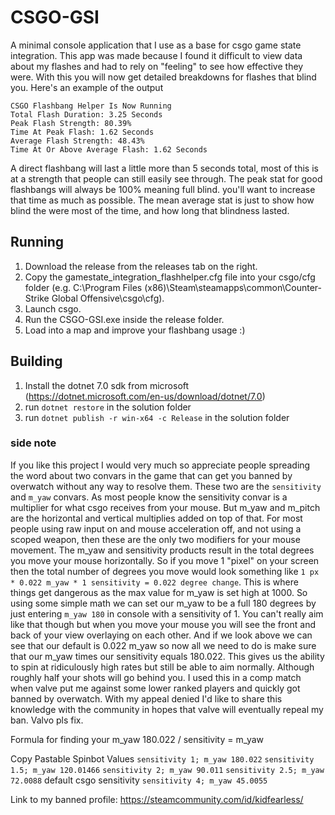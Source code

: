 # CSGO-GSI
A minimal console application that I use as a base for csgo game state integration. This app was made because I found it difficult to view data about my flashes and had to rely on "feeling" to see how effective they were. With this you will now get detailed breakdowns for flashes that blind you. Here's an example of the output
```
CSGO Flashbang Helper Is Now Running
Total Flash Duration: 3.25 Seconds
Peak Flash Strength: 80.39%
Time At Peak Flash: 1.62 Seconds
Average Flash Strength: 48.43%
Time At Or Above Average Flash: 1.62 Seconds
```
A direct flashbang will last a little more than 5 seconds total, most of this is at a strength that people can still easily see through. The peak stat for good flashbangs will always be 100% meaning full blind. you'll want to increase that time as much as possible. The mean average stat is just to show how blind the were most of the time, and how long that blindness lasted.

## Running
1. Download the release from the releases tab on the right.
2. Copy the gamestate_integration_flashhelper.cfg file into your csgo/cfg folder (e.g. C:\Program Files (x86)\Steam\steamapps\common\Counter-Strike Global Offensive\csgo\cfg).
3. Launch csgo.
4. Run the CSGO-GSI.exe inside the release folder.
5. Load into a map and improve your flashbang usage :)

## Building
1. Install the dotnet 7.0 sdk from microsoft (https://dotnet.microsoft.com/en-us/download/dotnet/7.0)
2. run `dotnet restore` in the solution folder
3. run `dotnet publish -r win-x64 -c Release` in the solution folder

### side note
If you like this project I would very much so appreciate people spreading the word about two convars in the game that can get you banned by overwatch without any way to resolve them. These two are the `sensitivity` and `m_yaw` convars. As most people know the sensitivity convar is a multiplier for what csgo receives from your mouse. But m_yaw and m_pitch are the horizontal and vertical multiplies added on top of that. For most people using raw input on and mouse acceleration off, and not using a scoped weapon, then these are the only two modifiers for your mouse movement. The m_yaw and sensitivity products result in the total degrees you move your mouse horizontally. So if you move 1 "pixel" on your screen then the total number of degrees you move would look something like `1 px * 0.022 m_yaw * 1 sensitivity = 0.022 degree change`. This is where things get dangerous as the max value for m_yaw is set high at 1000. So using some simple math we can set our m_yaw to be a full 180 degrees by just entering `m_yaw 180` in console with a sensitivity of 1. You can't really aim like that though but when you move your mouse you will see the front and back of your view overlaying on each other. And if we look above we can see that our default is 0.022 m_yaw so now all we need to do is make sure that our m_yaw times our sensitivity equals 180.022. This gives us the ability to spin at ridiculously high rates but still be able to aim normally. Although roughly half your shots will go behind you.
I used this in a comp match when valve put me against some lower ranked players and quickly got banned by overwatch. With my appeal denied I'd like to share this knowledge with the community in hopes that valve will eventually repeal my ban. Valvo pls fix.

Formula for finding your m_yaw
180.022 / sensitivity = m_yaw

Copy Pastable Spinbot Values
`sensitivity 1; m_yaw 180.022`
`sensitivity 1.5; m_yaw 120.01466`
`sensitivity 2; m_yaw 90.011`
`sensitivity 2.5; m_yaw 72.0088` default csgo sensitivity
`sensitivity 4; m_yaw 45.0055`

Link to my banned profile: https://steamcommunity.com/id/kidfearless/
